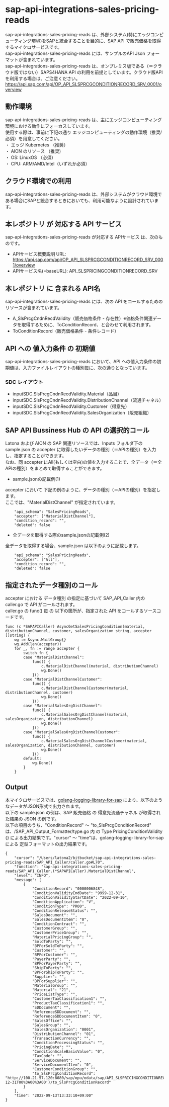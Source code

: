 # sap-api-integrations-sales-pricing-reads
sap-api-integrations-sales-pricing-reads は、外部システム(特にエッジコンピューティング環境)をSAPと統合することを目的に、SAP API で販売価格を取得するマイクロサービスです。    
sap-api-integrations-sales-pricing-reads には、サンプルのAPI Json フォーマットが含まれています。   
sap-api-integrations-sales-pricing-reads は、オンプレミス版である（＝クラウド版ではない）SAPS4HANA API の利用を前提としています。クラウド版APIを利用する場合は、ご注意ください。   
https://api.sap.com/api/OP_API_SLSPRCGCONDITIONRECORD_SRV_0001/overview   

## 動作環境  
sap-api-integrations-sales-pricing-reads は、主にエッジコンピューティング環境における動作にフォーカスしています。  
使用する際は、事前に下記の通り エッジコンピューティングの動作環境（推奨/必須）を用意してください。  
・ エッジ Kubernetes （推奨）    
・ AION のリソース （推奨)    
・ OS: LinuxOS （必須）    
・ CPU: ARM/AMD/Intel（いずれか必須）    

## クラウド環境での利用
sap-api-integrations-sales-pricing-reads は、外部システムがクラウド環境である場合にSAPと統合するときにおいても、利用可能なように設計されています。  

## 本レポジトリ が 対応する API サービス
sap-api-integrations-sales-pricing-reads が対応する APIサービス は、次のものです。

* APIサービス概要説明 URL: https://api.sap.com/api/OP_API_SLSPRCGCONDITIONRECORD_SRV_0001/overview    
* APIサービス名(=baseURL): API_SLSPRICINGCONDITIONRECORD_SRV

## 本レポジトリ に 含まれる API名
sap-api-integrations-sales-pricing-reads には、次の API をコールするためのリソースが含まれています。  

* A_SlsPrcgCndnRecdValidity（販売価格条件 - 存在性）※価格条件関連データを取得するために、ToConditionRecord、と合わせて利用されます。
* ToConditionRecord（販売価格条件 - 条件レコード）

## API への 値入力条件 の 初期値
sap-api-integrations-sales-pricing-reads において、API への値入力条件の初期値は、入力ファイルレイアウトの種別毎に、次の通りとなっています。  

### SDC レイアウト

* inputSDC.SlsPrcgCndnRecdValidity.Material（品目）
* inputSDC.SlsPrcgCndnRecdValidity.DistributionChannel（流通チャネル）
* inputSDC.SlsPrcgCndnRecdValidity.Customer（得意先）
* inputSDC.SlsPrcgCndnRecdValidity.SalesOrganization（販売組織）

## SAP API Bussiness Hub の API の選択的コール

Latona および AION の SAP 関連リソースでは、Inputs フォルダ下の sample.json の accepter に取得したいデータの種別（＝APIの種別）を入力し、指定することができます。  
なお、同 accepter にAll(もしくは空白)の値を入力することで、全データ（＝全APIの種別）をまとめて取得することができます。  

* sample.jsonの記載例(1)  

accepter において 下記の例のように、データの種別（＝APIの種別）を指定します。  
ここでは、"MaterialDistChannel" が指定されています。    
  
```
	"api_schema": "SalesPricingReads",
	"accepter": ["MaterialDistChannel"],
	"condition_record": "",
	"deleted": false
```
  
* 全データを取得する際のsample.jsonの記載例(2)  

全データを取得する場合、sample.json は以下のように記載します。  

```
	"api_schema": "SalesPricingReads",
	"accepter": ["All"],
	"condition_record": "",
	"deleted": false
```

## 指定されたデータ種別のコール

accepter における データ種別 の指定に基づいて SAP_API_Caller 内の caller.go で API がコールされます。  
caller.go の func() 毎 の 以下の箇所が、指定された API をコールするソースコードです。  

```
func (c *SAPAPICaller) AsyncGetSalesPricingCondition(material, distributionChannel, customer, salesOrganization string, accepter []string) {
	wg := &sync.WaitGroup{}
	wg.Add(len(accepter))
	for _, fn := range accepter {
		switch fn {
		case "MaterialDistChannel":
			func() {
				c.MaterialDistChannel(material, distributionChannel)
				wg.Done()
			}()
		case "MaterialDistChannelCustomer":
			func() {
				c.MaterialDistChannelCustomer(material, distributionChannel, customer)
				wg.Done()
			}()
		case "MaterialSalesOrgDistChannel":
			func() {
				c.MaterialSalesOrgDistChannel(material, salesOrganization, distributionChannel)
				wg.Done()
			}()
		case "MaterialSalesOrgDistChannelCustomer":
			func() {
				c.MaterialSalesOrgDistChannelCustomer(material, salesOrganization, distributionChannel, customer)
				wg.Done()
			}()
		default:
			wg.Done()
		}
	}

```

## Output  
本マイクロサービスでは、[golang-logging-library-for-sap](https://github.com/latonaio/golang-logging-library-for-sap) により、以下のようなデータがJSON形式で出力されます。  
以下の sample.json の例は、SAP 販売価格 の 得意先流通チャネル が取得された結果の JSON の例です。  
以下の項目のうち、"ConditionRecord" ～ "to_SlsPrcgConditionRecord" は、/SAP_API_Output_Formatter/type.go 内 の Type PricingConditionValidity {} による出力結果です。"cursor" ～ "time"は、golang-logging-library-for-sap による 定型フォーマットの出力結果です。  

```
{
	"cursor": "/Users/latona2/bitbucket/sap-api-integrations-sales-pricing-reads/SAP_API_Caller/caller.go#L70",
	"function": "sap-api-integrations-sales-pricing-reads/SAP_API_Caller.(*SAPAPICaller).MaterialDistChannel",
	"level": "INFO",
	"message": [
		{
			"ConditionRecord": "0000006848",
			"ConditionValidityEndDate": "9999-12-31",
			"ConditionValidityStartDate": "2022-09-10",
			"ConditionApplication": "V",
			"ConditionType": "PR00",
			"ConditionReleaseStatus": "",
			"SalesDocument": "",
			"SalesDocumentItem": "0",
			"ConditionContract": "",
			"CustomerGroup": "",
			"CustomerPriceGroup": "",
			"MaterialPricingGroup": "",
			"SoldToParty": "",
			"BPForSoldToParty": "",
			"Customer": "",
			"BPForCustomer": "",
			"PayerParty": "",
			"BPForPayerParty": "",
			"ShipToParty": "",
			"BPForShipToParty": "",
			"Supplier": "",
			"BPForSupplier": "",
			"MaterialGroup": "",
			"Material": "21",
			"PriceListType": "",
			"CustomerTaxClassification1": "",
			"ProductTaxClassification1": "",
			"SDDocument": "",
			"ReferenceSDDocument": "",
			"ReferenceSDDocumentItem": "0",
			"SalesOffice": "",
			"SalesGroup": "",
			"SalesOrganization": "0001",
			"DistributionChannel": "01",
			"TransactionCurrency": "",
			"ConditionProcessingStatus": "",
			"PricingDate": "",
			"ConditionScaleBasisValue": "0",
			"TaxCode": "",
			"ServiceDocument": "",
			"ServiceDocumentItem": "0",
			"CustomerConditionGroup": "",
			"to_SlsPrcgConditionRecord": "http://100.21.57.120:8080/sap/opu/odata/sap/API_SLSPRICINGCONDITIONRECORD_SRV/A_SlsPrcgCndnRecdValidity(ConditionRecord='0000006848',ConditionValidityEndDate=datetime'9999-12-31T00%3A00%3A00')/to_SlsPrcgConditionRecord"
		}
	],
	"time": "2022-09-13T13:33:10+09:00"
}
```
